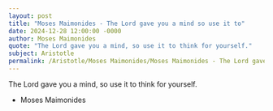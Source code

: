 ```yaml
---
layout: post
title: "Moses Maimonides - The Lord gave you a mind so use it to"
date: 2024-12-28 12:00:00 -0000
author: Moses Maimonides
quote: "The Lord gave you a mind, so use it to think for yourself."
subject: Aristotle
permalink: /Aristotle/Moses Maimonides/Moses Maimonides - The Lord gave you a mind so use it to
---
```


The Lord gave you a mind, so use it to think for yourself.

- Moses Maimonides
